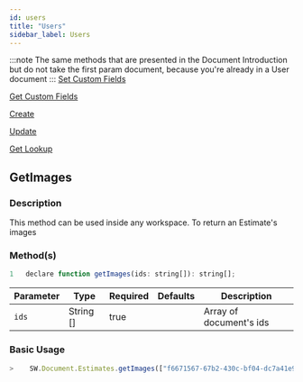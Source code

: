 ```yaml
---
id: users
title: "Users"
sidebar_label: Users
---
```


:::note
The same methods that are presented in the Document Introduction but do not take the first param document, 
because you're already in a User document
:::
[Set Custom Fields](document#setcustomfields)

[Get Custom Fields](document#getcustomfields)

[Create](document#create)

[Update](document#update)

[Get Lookup](document#getlookup)

## GetImages

<h3>Description</h3>

This method can be used inside any workspace. To return an Estimate's images

<h3>Method(s)</h3>

```javascript
1   declare function getImages(ids: string[]): string[];
```
<table className="custom-table">
    <thead>
        <tr>
            <th>Parameter</th>
            <th>Type</th>
            <th>Required</th>
            <th>Defaults</th>
            <th>Description</th>
        </tr>
    </thead>
    <tbody>
        <tr className="selected">
            <td><code>ids</code></td>
            <td>String []</td>
            <td>true</td>
            <td></td>
            <td>Array of document's ids</td> 
        </tr>
    </tbody>
</table>

<h3>Basic Usage</h3>

```javascript
>    SW.Document.Estimates.getImages(["f6671567-67b2-430c-bf04-dc7a41e99395"]);
```